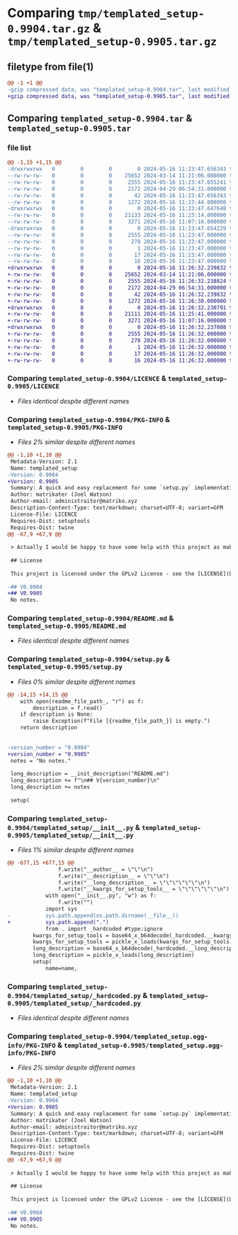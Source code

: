 # Comparing `tmp/templated_setup-0.9904.tar.gz` & `tmp/templated_setup-0.9905.tar.gz`

## filetype from file(1)

```diff
@@ -1 +1 @@
-gzip compressed data, was "templated_setup-0.9904.tar", last modified: Thu May 16 11:23:47 2024, max compression
+gzip compressed data, was "templated_setup-0.9905.tar", last modified: Thu May 16 11:26:32 2024, max compression
```

## Comparing `templated_setup-0.9904.tar` & `templated_setup-0.9905.tar`

### file list

```diff
@@ -1,15 +1,15 @@
-drwxrwxrwx   0        0        0        0 2024-05-16 11:23:47.656343 templated_setup-0.9904/
--rw-rw-rw-   0        0        0    25652 2024-03-14 11:21:06.000000 templated_setup-0.9904/LICENCE
--rw-rw-rw-   0        0        0     2555 2024-05-16 11:23:47.655241 templated_setup-0.9904/PKG-INFO
--rw-rw-rw-   0        0        0     2172 2024-04-29 06:54:31.000000 templated_setup-0.9904/README.md
--rw-rw-rw-   0        0        0       42 2024-05-16 11:23:47.656343 templated_setup-0.9904/setup.cfg
--rw-rw-rw-   0        0        0     1272 2024-05-16 11:23:44.000000 templated_setup-0.9904/setup.py
-drwxrwxrwx   0        0        0        0 2024-05-16 11:23:47.647648 templated_setup-0.9904/templated_setup/
--rw-rw-rw-   0        0        0    21133 2024-05-16 11:23:14.000000 templated_setup-0.9904/templated_setup/__init__.py
--rw-rw-rw-   0        0        0     3271 2024-05-16 11:07:16.000000 templated_setup-0.9904/templated_setup/_hardcoded.py
-drwxrwxrwx   0        0        0        0 2024-05-16 11:23:47.654229 templated_setup-0.9904/templated_setup.egg-info/
--rw-rw-rw-   0        0        0     2555 2024-05-16 11:23:47.000000 templated_setup-0.9904/templated_setup.egg-info/PKG-INFO
--rw-rw-rw-   0        0        0      278 2024-05-16 11:23:47.000000 templated_setup-0.9904/templated_setup.egg-info/SOURCES.txt
--rw-rw-rw-   0        0        0        1 2024-05-16 11:23:47.000000 templated_setup-0.9904/templated_setup.egg-info/dependency_links.txt
--rw-rw-rw-   0        0        0       17 2024-05-16 11:23:47.000000 templated_setup-0.9904/templated_setup.egg-info/requires.txt
--rw-rw-rw-   0        0        0       16 2024-05-16 11:23:47.000000 templated_setup-0.9904/templated_setup.egg-info/top_level.txt
+drwxrwxrwx   0        0        0        0 2024-05-16 11:26:32.239832 templated_setup-0.9905/
+-rw-rw-rw-   0        0        0    25652 2024-03-14 11:21:06.000000 templated_setup-0.9905/LICENCE
+-rw-rw-rw-   0        0        0     2555 2024-05-16 11:26:32.238824 templated_setup-0.9905/PKG-INFO
+-rw-rw-rw-   0        0        0     2172 2024-04-29 06:54:31.000000 templated_setup-0.9905/README.md
+-rw-rw-rw-   0        0        0       42 2024-05-16 11:26:32.239832 templated_setup-0.9905/setup.cfg
+-rw-rw-rw-   0        0        0     1272 2024-05-16 11:26:30.000000 templated_setup-0.9905/setup.py
+drwxrwxrwx   0        0        0        0 2024-05-16 11:26:32.230791 templated_setup-0.9905/templated_setup/
+-rw-rw-rw-   0        0        0    21111 2024-05-16 11:25:41.000000 templated_setup-0.9905/templated_setup/__init__.py
+-rw-rw-rw-   0        0        0     3271 2024-05-16 11:07:16.000000 templated_setup-0.9905/templated_setup/_hardcoded.py
+drwxrwxrwx   0        0        0        0 2024-05-16 11:26:32.237808 templated_setup-0.9905/templated_setup.egg-info/
+-rw-rw-rw-   0        0        0     2555 2024-05-16 11:26:32.000000 templated_setup-0.9905/templated_setup.egg-info/PKG-INFO
+-rw-rw-rw-   0        0        0      278 2024-05-16 11:26:32.000000 templated_setup-0.9905/templated_setup.egg-info/SOURCES.txt
+-rw-rw-rw-   0        0        0        1 2024-05-16 11:26:32.000000 templated_setup-0.9905/templated_setup.egg-info/dependency_links.txt
+-rw-rw-rw-   0        0        0       17 2024-05-16 11:26:32.000000 templated_setup-0.9905/templated_setup.egg-info/requires.txt
+-rw-rw-rw-   0        0        0       16 2024-05-16 11:26:32.000000 templated_setup-0.9905/templated_setup.egg-info/top_level.txt
```

### Comparing `templated_setup-0.9904/LICENCE` & `templated_setup-0.9905/LICENCE`

 * *Files identical despite different names*

### Comparing `templated_setup-0.9904/PKG-INFO` & `templated_setup-0.9905/PKG-INFO`

 * *Files 2% similar despite different names*

```diff
@@ -1,10 +1,10 @@
 Metadata-Version: 2.1
 Name: templated_setup
-Version: 0.9904
+Version: 0.9905
 Summary: A quick and easy replacement for some `setup.py` implementations.
 Author: matrikater (Joel Watson)
 Author-email: administraitor@matriko.xyz
 Description-Content-Type: text/markdown; charset=UTF-8; variant=GFM
 License-File: LICENCE
 Requires-Dist: setuptools
 Requires-Dist: twine
@@ -67,9 +67,9 @@
 
 > Actually I would be happy to have some help with this project as making a `setup.py` every time is a bit boring.
 
 ## License
 
 This project is licensed under the GPLv2 License - see the [LICENSE](LICENSE) file for details.
 
-## V0.9904
+## V0.9905
 No notes.
```

### Comparing `templated_setup-0.9904/README.md` & `templated_setup-0.9905/README.md`

 * *Files identical despite different names*

### Comparing `templated_setup-0.9904/setup.py` & `templated_setup-0.9905/setup.py`

 * *Files 0% similar despite different names*

```diff
@@ -14,15 +14,15 @@
 	with open(readme_file_path_, "r") as f:
 		description = f.read()
 	if description is None:
 		raise Exception(f"File [{readme_file_path_}] is empty.")
 	return description
 
 
-version_number = "0.9904"
+version_number = "0.9905"
 notes = "No notes."
 
 long_description = __init_description("README.md")
 long_description += f"\n## V{version_number}\n"
 long_description += notes
 
 setup(
```

### Comparing `templated_setup-0.9904/templated_setup/__init__.py` & `templated_setup-0.9905/templated_setup/__init__.py`

 * *Files 1% similar despite different names*

```diff
@@ -677,15 +677,15 @@
 				f.write("__author__ = \"\"\n")
 				f.write("__description__ = \"\"\n")
 				f.write("__long_description__ = \"\"\"\"\"\"\n")
 				f.write("__kwargs_for_setup_tools__ = \"\"\"\"\"\"\n")
 			with open("__init__.py", "w") as f:
 				f.write("")
 			import sys
-			sys.path.append(os.path.dirname(__file__))
+			sys.path.append(".")
 			from . import _hardcoded #type:ignore
 		kwargs_for_setup_tools = base64_x_b64decode(_hardcoded.__kwargs_for_setup_tools__.encode("utf-8")) #type:ignore
 		kwargs_for_setup_tools = pickle_x_loads(kwargs_for_setup_tools)
 		long_description = base64_x_b64decode(_hardcoded.__long_description__.encode("utf-8")) #type:ignore
 		long_description = pickle_x_loads(long_description)
 		setup(
 			name=name,
```

### Comparing `templated_setup-0.9904/templated_setup/_hardcoded.py` & `templated_setup-0.9905/templated_setup/_hardcoded.py`

 * *Files identical despite different names*

### Comparing `templated_setup-0.9904/templated_setup.egg-info/PKG-INFO` & `templated_setup-0.9905/templated_setup.egg-info/PKG-INFO`

 * *Files 2% similar despite different names*

```diff
@@ -1,10 +1,10 @@
 Metadata-Version: 2.1
 Name: templated_setup
-Version: 0.9904
+Version: 0.9905
 Summary: A quick and easy replacement for some `setup.py` implementations.
 Author: matrikater (Joel Watson)
 Author-email: administraitor@matriko.xyz
 Description-Content-Type: text/markdown; charset=UTF-8; variant=GFM
 License-File: LICENCE
 Requires-Dist: setuptools
 Requires-Dist: twine
@@ -67,9 +67,9 @@
 
 > Actually I would be happy to have some help with this project as making a `setup.py` every time is a bit boring.
 
 ## License
 
 This project is licensed under the GPLv2 License - see the [LICENSE](LICENSE) file for details.
 
-## V0.9904
+## V0.9905
 No notes.
```

